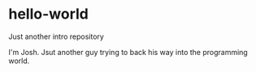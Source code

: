 # hello-world
Just another intro repository

I'm Josh. Jsut another guy trying to back his way into the programming world.
